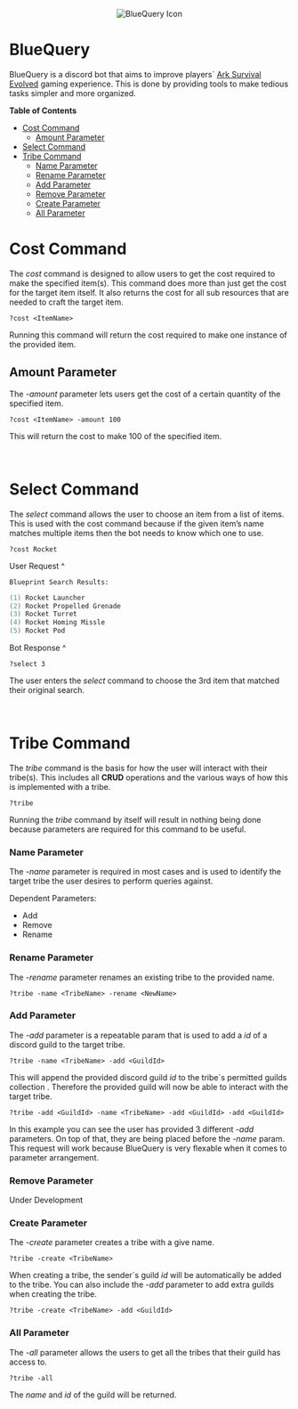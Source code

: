 <p align="center">
    <img src="https://raw.githubusercontent.com/ChaseRoth/BlueQuery/master/Branding/bluequery512.png" alt="BlueQuery Icon"/>
</p>

# BlueQuery

BlueQuery is a discord bot that aims to improve players` <a href="https://store.steampowered.com/app/346110/ARK_Survival_Evolved/">Ark Survival Evolved</a> gaming experience. This is done by providing tools to make tedious tasks simpler and more organized.

**Table of Contents**

- <a href="#costCMD">Cost Command<a/>
	- <a href="#amountParam">Amount Parameter</a>
- <a href="#selectCMD">Select Command</a>
- <a href="#tribeCMD">Tribe Command</a>
	- <a href="#nameParam">Name Parameter</a>
	- <a href="#renameParam">Rename Parameter</a>
	- <a href="#addParam">Add Parameter</a>
	- <a href="#removeParam">Remove Parameter</a>
	- <a href="#createParam">Create Parameter</a>
	- <a href="#allParam">All Parameter</a>
	
<a name="costCMD"></a>
# Cost Command
The *cost* command is designed to allow users to get the cost required to make the specified item(s). This command does more than just get the cost for the target item itself. It also returns the cost for all sub resources that are needed to craft the target item.

	?cost <ItemName>

Running this command will return the cost required to make one instance of the provided item.

<a name="amountParam"></a>
## Amount Parameter

The *-amount* parameter lets users get the cost of a certain quantity of the specified item.

	?cost <ItemName> -amount 100

This will return the cost to make 100 of the specified item.

<br/>

<a name="selectCMD"></a>
# Select Command
The *select* command allows the user to choose an item from a list of items. This is used with the cost command because if the given item’s name matches multiple items then the bot needs to know which one to use.

	?cost Rocket
User Request ^

	Blueprint Search Results:

```csharp
(1) Rocket Launcher
(2) Rocket Propelled Grenade
(3) Rocket Turret
(4) Rocket Homing Missle
(5) Rocket Pod
```
Bot Response ^

	?select 3
The user enters the *select* command to choose the 3rd item that matched their original search.

<br/>

<a name="tribeCMD"></a>
# Tribe Command
The *tribe* command is the basis for how the user will interact with their tribe(s). This includes all **CRUD** operations and the various ways of how this is implemented with a tribe.


	?tribe

Running the *tribe* command by itself will result in nothing being done because parameters are required for this command to be useful.

<a name="nameParam"></a>
### Name Parameter
The *-name* parameter is required in most cases and is used to identify the target tribe the user desires to perform queries against.

Dependent Parameters:
- Add
- Remove
- Rename

<a name="renameParam"></a>
### Rename Parameter
The *-rename* parameter renames an existing tribe to the provided name.

	?tribe -name <TribeName> -rename <NewName>

<a name="addParam"></a>
### Add Parameter
The *-add* parameter is a repeatable param that is used to add a *id* of a discord guild to the target tribe.

	?tribe -name <TribeName> -add <GuildId>

This will append the provided discord guild *id* to the tribe`s permitted guilds collection . Therefore the provided guild will now be able to interact with the target tribe.

	?tribe -add <GuildId> -name <TribeName> -add <GuildId> -add <GuildId>

In this example you can see the user has provided 3 different *-add* parameters. On top of that, they are being placed before the *-name* param. This request will work because BlueQuery is very flexable when it comes to parameter arrangement.

<a name="removeParam"></a>
### Remove Parameter
Under Development

<a name="createParam"></a>
### Create Parameter

The *-create* parameter creates a tribe with a give name.

	?tribe -create <TribeName>

When creating a tribe, the sender`s guild *id* will be automatically be added to the tribe. You can also include the *-add* parameter to add extra guilds when creating the tribe.

	?tribe -create <TribeName> -add <GuildId>

<a name="allParam"></a>
### All Parameter

The *-all* parameter allows the users to get all the tribes that their guild has access to.

	?tribe -all

The *name* and *id* of the guild will be returned.
